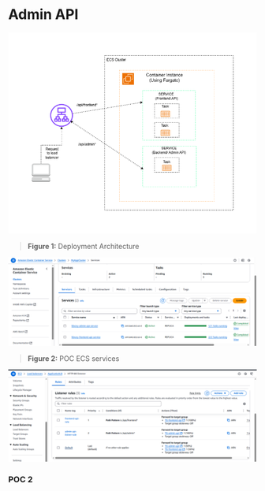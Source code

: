 # Admin API

![Deployment Architecture](img/archi.png)

> **Figure 1:** Deployment Architecture




![alt text](img/image-1.png)

> **Figure 2:** POC ECS services 

![alt text](img/image.png)
### POC 2

